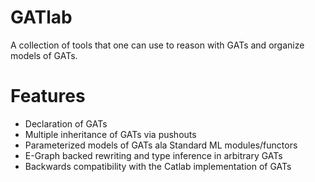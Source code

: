 # GATlab

A collection of tools that one can use to reason with GATs and organize models of GATs.

# Features

- Declaration of GATs
- Multiple inheritance of GATs via pushouts
- Parameterized models of GATs ala Standard ML modules/functors
- E-Graph backed rewriting and type inference in arbitrary GATs
- Backwards compatibility with the Catlab implementation of GATs
